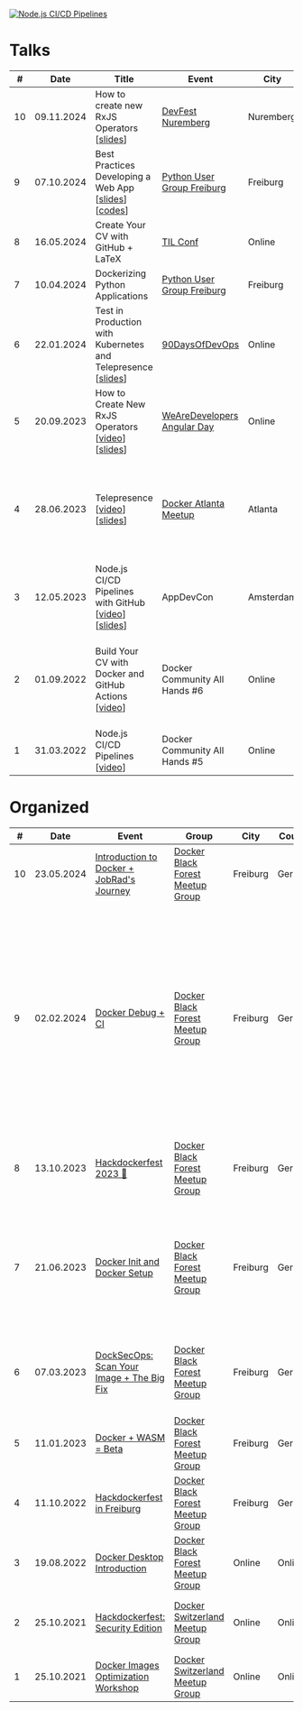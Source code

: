 [![Node.js CI/CD Pipelines](http://img.youtube.com/vi/yPAttw8Emlg/0.jpg)](http://www.youtube.com/watch?v=yPAttw8Emlg "Node.js CI/CD Pipelines")

# Talks

| # | Date | Title | Event | City | Country | Notes |
|---|------|-------|-------|------|---------|-------|
| 10 | 09.11.2024 | How to create new RxJS Operators [[slides](https://github.com/aerabi/talks/blob/master/slides/How%20to%20Create%20New%20RxJS%20Operators.pdf)] | [DevFest Nuremberg](https://gdg.community.dev/events/details/google-gdg-nuremberg-presents-devfest-2024-2024-11-09/) | Nuremberg | Germany | - |
| 9 | 07.10.2024 | Best Practices Developing a Web App [[slides](https://github.com/aerabi/talks/blob/master/slides/Best%20Practices%20Developing%20a%20Web%20App.pdf)] [[codes](codes/git-blame.sh)] | [Python User Group Freiburg](https://www.meetup.com/python-user-group-freiburg/) | Freiburg | Germany | At JobRad HQ with ~40 attendees |
| 8 | 16.05.2024 | Create Your CV with GitHub + LaTeX | [TIL Conf](https://til-conf.netlify.app/speakers/) | Online | Online | - |
| 7 | 10.04.2024 | Dockerizing Python Applications | [Python User Group Freiburg](https://www.meetup.com/python-user-group-freiburg/) | Freiburg | Germany | At JobRad HQ with ~30 attendees |
| 6 | 22.01.2024 | Test in Production with Kubernetes and Telepresence [[slides](https://github.com/aerabi/talks/blob/master/slides/Telepresence%20%40%2090DaysOfDevops.pdf)] | [90DaysOfDevOps](https://youtube.com/playlist?list=PLsKoqAvws1psCnkDaTPRHaqcTLSTPDFBR&si=GhlO3cmQj8UrE73Q) | Online | Online | - |
| 5 | 20.09.2023 | How to Create New RxJS Operators [[video](https://www.youtube.com/live/EcC8rjqt3Dw?si=SpPc-_yGcrjJG1pj&t=3725)] [[slides](https://github.com/aerabi/talks/blob/master/slides/How%20to%20Create%20New%20RxJS%20Operators.pdf)] | [WeAreDevelopers Angular Day](https://www.wearedevelopers.com/event/angular-day-september-2023) | Online | Online | Streamed on YouTube with ~500 live viewers |
| 4 | 28.06.2023 | Telepresence [[video](https://youtu.be/djhOgAXk-kU?si=ntP91EtZjASim6j7)] [[slides](https://github.com/aerabi/talks/blob/master/slides/Telepresence%20%40%20Atlanta.pdf)] | [Docker Atlanta Meetup](https://www.meetup.com/docker-atlanta/) | Atlanta | USA | The meetup was titled [Telepresence to Accelerate K8s Development and Testing & Docker Desktop](https://www.meetup.com/docker-atlanta/events/294062692/) |
| 3 | 12.05.2023 | Node.js CI/CD Pipelines with GitHub [[video](https://vimeo.com/850037126)] [[slides](https://github.com/aerabi/talks/blob/master/slides/Node.js%20CI_CD%20with%20GitHub.pdf)] | AppDevCon | Amsterdam | Netherlands | - |
| 2 | 01.09.2022 | Build Your CV with Docker and GitHub Actions [[video](https://youtu.be/DMwbXN3QKbs)] | Docker Community All Hands #6 | Online | Online | Also hosted a [watching meetup](https://www.meetup.com/docker-black-forest/events/288028501/) for it and won [Docker Community Leader award](https://youtu.be/pNULIbFiWbE?t=508) |
| 1 | 31.03.2022 | Node.js CI/CD Pipelines [[video](http://www.youtube.com/watch?v=yPAttw8Emlg)] | Docker Community All Hands #5 | Online | Online | - |

# Organized

| # | Date | Event | Group | City | Country | Notes |
|---|------|-------|-------|------|---------|-------|
| 10 | 23.05.2024 | [Introduction to Docker + JobRad's Journey](https://www.meetup.com/docker-black-forest/events/300262553/) | [Docker Black Forest Meetup Group](https://www.meetup.com/Docker-Black-Forest/) | Freiburg | Germany | Took place at JobRad HQ |
| 9 | 02.02.2024 | [Docker Debug + CI](https://www.meetup.com/docker-black-forest/events/298649748/) | [Docker Black Forest Meetup Group](https://www.meetup.com/Docker-Black-Forest/) | Freiburg | Germany | Took place at InxMail GmbH with 2 speakers, both being engineers working at Docker, one traveling from Munich 🇩🇪 and the other one from Lille 🇫🇷 |
| 8 | 13.10.2023 | [Hackdockerfest 2023 🍺](https://www.meetup.com/docker-black-forest/events/296483825/) | [Docker Black Forest Meetup Group](https://www.meetup.com/Docker-Black-Forest/) | Freiburg | Germany | Took place at Recyda GmbH with 2 speakers |
| 7 | 21.06.2023 | [Docker Init and Docker Setup](https://www.meetup.com/docker-black-forest/events/293749060/) | [Docker Black Forest Meetup Group](https://www.meetup.com/Docker-Black-Forest/) | Freiburg | Germany | Took place at InxMail GmbH with 3 speakers, 2 of which where Docker Captains |
| 6 | 07.03.2023 | [DockSecOps: Scan Your Image + The Big Fix](https://www.meetup.com/docker-black-forest/events/291760084/) | [Docker Black Forest Meetup Group](https://www.meetup.com/Docker-Black-Forest/) | Freiburg | Germany | Took place at Recyda GmbH, was also the speaker |
| 5 | 11.01.2023 | [Docker + WASM = Beta](https://www.meetup.com/docker-black-forest/events/290197640/) | [Docker Black Forest Meetup Group](https://www.meetup.com/Docker-Black-Forest/) | Freiburg | Germany | Took place at Esono AG |
| 4 | 11.10.2022 | [Hackdockerfest in Freiburg](https://www.meetup.com/docker-black-forest/events/287845505/) | [Docker Black Forest Meetup Group](https://www.meetup.com/Docker-Black-Forest/) | Freiburg | Germany | Took place at Recyda GmbH |
| 3 | 19.08.2022 | [Docker Desktop Introduction](https://www.linkedin.com/posts/megha-kadur_docker-desktop-introduction-fr-19-aug-activity-6966266555160494080-X6Ch?utm_source=linkedin_share&utm_medium=member_desktop_web) | [Docker Black Forest Meetup Group](https://www.meetup.com/Docker-Black-Forest/) | Online | Online | Also talked about Docker Desktop |
| 2 | 25.10.2021 | [Hackdockerfest: Security Edition](https://youtu.be/S7T2y6UjQmQ) | [Docker Switzerland Meetup Group](https://www.meetup.com/docker-switzerland/) | Online | Online | Also talked about Docker security |
| 1 | 25.10.2021 | [Docker Images Optimization Workshop](https://youtu.be/a4JSKzTnyqQ) | [Docker Switzerland Meetup Group](https://www.meetup.com/docker-switzerland/) | Online | Online | - |
